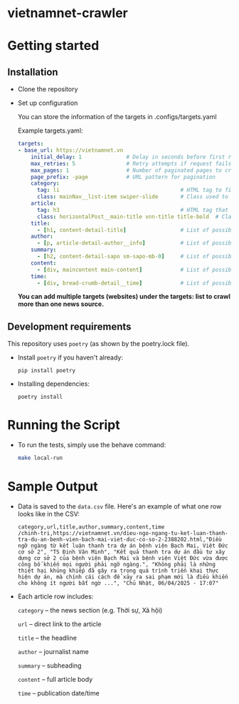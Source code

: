 # vietnamnet-crawler

# Getting started

## Installation

-   Clone the repository
-   Set up configuration

    You can store the information of the targets in .configs/targets.yaml

    Example targets.yaml:
    
    ```yaml
    targets:
    - base_url: https://vietnamnet.vn
        initial_delay: 1              # Delay in seconds before first request
        max_retries: 5                # Retry attempts if request fails
        max_pages: 1                  # Number of paginated pages to crawl
        page_prefix: -page            # URL pattern for pagination
        category:
          tag: li                                      # HTML tag to find category links
          class: mainNav__list-item swiper-slide       # Class used to identify category elements in the menu
        article:
          tag: h3                                      # HTML tag that wraps article links on the category page
          class: horizontalPost__main-title vnn-title title-bold  # Class identifying article titles or links
        title:
          - [h1, content-detail-title]                 # List of possible [tag, class] pairs used to locate the article title
        author:
          - [p, article-detail-author__info]           # List of possible [tag, class] used to locate the author's name on the article page
        summary:
          - [h2, content-detail-sapo sm-sapo-mb-0]     # List of possible [tag, class] used to extract the article summary
        content:
          - [div, maincontent main-content]            # List of possible [tag, class] that contains the full article content
        time:
          - [div, bread-crumb-detail__time]            # List of possible [tag, class] to extract the publishing time of the article
    ```

    **You can add multiple targets (websites) under the targets: list to crawl more than one news source.**
    
## Development requirements

This repository uses `poetry` (as shown by the poetry.lock file).


-   Install `poetry` if you haven't already:

    ```
    pip install poetry
    ```

-   Installing dependencies:

    ```
    poetry install
    ```

# Running the Script

-   To run the tests, simply use the behave command:

    ```bash
    make local-run
    ```

# Sample Output

-   Data is saved to the `data.csv` file. Here's an example of what one row looks like in the CSV:

    ```csv
    category,url,title,author,summary,content,time
    /chinh-tri,https://vietnamnet.vn/dieu-ngo-ngang-tu-ket-luan-thanh-tra-du-an-benh-vien-bach-mai-viet-duc-co-so-2-2388202.html,"Điều ngỡ ngàng từ kết luận thanh tra dự án bệnh viện Bạch Mai, Việt Đức cơ sở 2", "TS Đinh Văn Minh", "Kết quả thanh tra dự án đầu tư xây dựng cơ sở 2 của bệnh viện Bạch Mai và bệnh viện Việt Đức vừa được công bố khiến mọi người phải ngỡ ngàng.", "Không phải là những thiệt hại khủng khiếp đã gây ra trong quá trình triển khai thực hiện dự án, mà chính cái cách để xảy ra sai phạm mới là điều khiến cho không ít người bất ngờ ...", "Chủ Nhật, 06/04/2025 - 17:07"
    ```
    
-   Each article row includes:

    `category` – the news section (e.g. Thời sự, Xã hội)

    `url` – direct link to the article
    
    `title` – the headline
    
    `author` – journalist name
    
    `summary` – subheading
    
    `content` – full article body
    
    `time` – publication date/time
